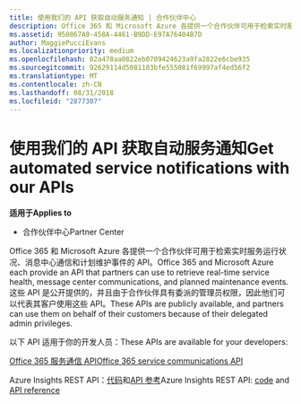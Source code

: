```yaml
---
title: 使用我们的 API 获取自动服务通知 | 合作伙伴中心
description: Office 365 和 Microsoft Azure 各提供一个合作伙伴可用于检索实时服务运行状况、消息中心通信和计划维护事件的 API。
ms.assetid: 950867A9-458A-4461-B9DD-E97A76404B7D
author: MaggiePucciEvans
ms.localizationpriority: medium
ms.openlocfilehash: 02a478aa0822eb0709424623a9fa2822e6cbe935
ms.sourcegitcommit: 92629114d5081103bfe555081f69997af4ed56f2
ms.translationtype: MT
ms.contentlocale: zh-CN
ms.lasthandoff: 08/31/2018
ms.locfileid: "2877307"
---
```

# <a name="get-automated-service-notifications-with-our-apis"></a><span data-ttu-id="30d03-103">使用我们的 API 获取自动服务通知</span><span class="sxs-lookup"><span data-stu-id="30d03-103">Get automated service notifications with our APIs</span></span>

**<span data-ttu-id="30d03-104">适用于</span><span class="sxs-lookup"><span data-stu-id="30d03-104">Applies to</span></span>**

-  <span data-ttu-id="30d03-105">合作伙伴中心</span><span class="sxs-lookup"><span data-stu-id="30d03-105">Partner Center</span></span>

<span data-ttu-id="30d03-106">Office 365 和 Microsoft Azure 各提供一个合作伙伴可用于检索实时服务运行状况、消息中心通信和计划维护事件的 API。</span><span class="sxs-lookup"><span data-stu-id="30d03-106">Office 365 and Microsoft Azure each provide an API that partners can use to retrieve real-time service health, message center communications, and planned maintenance events.</span></span> <span data-ttu-id="30d03-107">这些 API 是公开提供的，并且由于合作伙伴具有委派的管理员权限，因此他们可以代表其客户使用这些 API。</span><span class="sxs-lookup"><span data-stu-id="30d03-107">These APIs are publicly available, and partners can use them on behalf of their customers because of their delegated admin privileges.</span></span>

<span data-ttu-id="30d03-108">以下 API 适用于你的开发人员：</span><span class="sxs-lookup"><span data-stu-id="30d03-108">These APIs are available for your developers:</span></span>

[<span data-ttu-id="30d03-109">Office 365 服务通信 API</span><span class="sxs-lookup"><span data-stu-id="30d03-109">Office 365 service communications API</span></span>](http://go.microsoft.com/fwlink/p/?LinkId=616899)

<span data-ttu-id="30d03-110">Azure Insights REST API：[代码](http://go.microsoft.com/fwlink/p/?LinkId=617299)和[API 参考](http://go.microsoft.com/fwlink/p/?LinkId=617300)</span><span class="sxs-lookup"><span data-stu-id="30d03-110">Azure Insights REST API: [code](http://go.microsoft.com/fwlink/p/?LinkId=617299) and [API reference](http://go.microsoft.com/fwlink/p/?LinkId=617300)</span></span>

 

 



